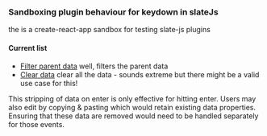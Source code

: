 ### Sandboxing plugin behaviour for keydown in slateJs

the is a create-react-app sandbox for testing slate-js plugins

#### Current list
+ [Filter parent data](https://github.com/phillipbarron/slate-sandbox/blob/master/src/plugins/filter-data.js) well, filters the parent data
+ [Clear data](https://github.com/phillipbarron/slate-sandbox/blob/master/src/plugins/clear-data.js) clear all the data - sounds extreme but there might be a valid use case for this!

This stripping of data on enter is only effective for hitting enter. Users may also edit by copying & pasting which would retain existing data properties. Ensuring that these data are removed would need to be handled separately for those events.


